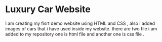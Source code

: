 <h1>Luxury Car Website</h1>
<p>I am creating my fisrt demo website using HTML and CSS , also i added images of cars that i have used inside my website. there are two file i am added to my repository one is 
  html file and another one is css file .
</p>
